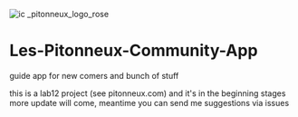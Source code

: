 ![ic _pitonneux_logo_rose](https://user-images.githubusercontent.com/23729554/28220304-ede302b2-688c-11e7-8e92-785eef74b54a.png)
# Les-Pitonneux-Community-App
guide app for new comers and bunch of stuff 

this is a lab12 project (see pitonneux.com)  and it's in the beginning stages more update will come,
meantime you can send me suggestions via issues

 
